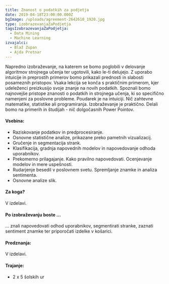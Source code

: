 ```yaml
---
title: Znanost o podatkih za podjetja
date: 2019-04-18T23:00:00.000Z
bgImage: /uploads/agreement-2642610_1920.jpg
type: izobrazevanjaZaPodjetja
tagsIzobrazevanjaZaPodjetja:
  - Data Mining
  - Machine Learning
izvajalci:
  - Blaž Zupan
  - Ajda Pretnar
---
```

Napredno izobraževanje, na katerem se bomo poglobili v delovanje algoritmov strojnega učenja ter ugotovili, kako le-ti delujejo. Z uporabo intuicije in preprostih primerov bomo prikazali prednosti in slabosti posameznih pristopov. Vsaka lekcija se konča s praktičnim primerom, kjer udeleženci preizkusijo svoje znanje na novih podatkih. Spoznali bomo najnovejše pristope znanosti o podatkih in strojnega učenja, ki so specifično namenjeni za poslovne probleme. Poudarek je na intuiciji. Nič zahtevne matematike, statistike ali programiranja. Izobraževanje je praktično. Delali bomo na primerih in študijah - nič dolgočasnih Power Pointov. 

#### Vsebina:

* Raziskovanje podatkov in predprocesiranje.
* Osnovne statistične analize, prikazane preko pametnih vizualizacij.
* Gručenje in segmentacija strank.
* Klasifikacija, gradnja napovednih modelov in napovedovanje odhoda uporabnikov.
* Prekomerno prilagajanje. Kako pravilno napovedovati. Ocenjevanje modelov in mere uspešnosti.
* Rudarjenje besedil v poslovnem svetu. Spremljanje znamke in analiza sentimenta.
* Osnovne analize slik.

#### Za koga?

V izdelavi.

#### Po izobraževanju boste ...

... znali napovedovati odhod uporabnikov, segmentirati stranke, zaznati sentiment znamke ter priporočati izdelke v košarici.

#### Predznanja:

V izdelavi.

#### Trajanje:

* 2 x 5 šolskih ur
